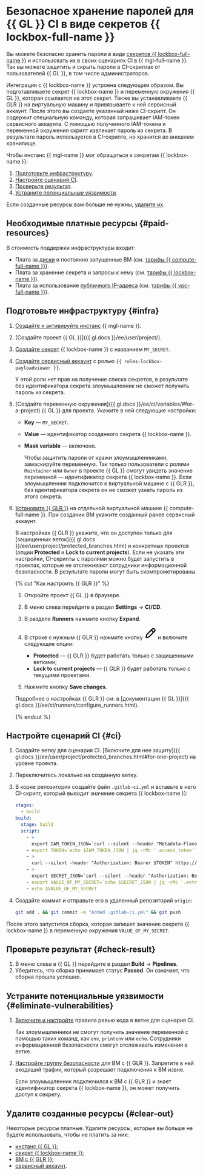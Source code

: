 # Безопасное хранение паролей для {{ GL }} CI в виде секретов {{ lockbox-full-name }}

Вы можете безопасно хранить пароли в виде [секретов {{ lockbox-full-name }}](../../lockbox/concepts/secret.md) и использовать их в своих сценариях CI в {{ mgl-full-name }}. Так вы можете защитить и скрыть пароли в CI-скриптах от пользователей {{ GL }}, в том числе администраторов.

Интеграция с {{ lockbox-name }} устроена следующим образом. Вы подготавливаете секрет {{ lockbox-name }} и переменную окружения {{ GL }}, которая ссылается на этот секрет. Также вы устанавливаете {{ GLR }} на виртуальную машину и привязываете к ней сервисный аккаунт. После этого вы создаете указанный ниже CI-скрипт. Он содержит специальную команду, которая запрашивает IAM-токен сервисного аккаунта. С помощью полученного IAM-токена и переменной окружения скрипт извлекает пароль из секрета. В результате пароль используется в CI-скрипте, но хранится во внешнем хранилище.

Чтобы инстанс {{ mgl-name }} мог обращаться к секретам {{ lockbox-name }}:

1. [Подготовьте инфраструктуру](#infra).
1. [Настройте сценарий CI](#ci).
1. [Проверьте результат](#check-result).
1. [Устраните потенциальные уязвимости](#eliminate-vulnerabilities).

Если созданные ресурсы вам больше не нужны, [удалите их](#clear-out).

## Необходимые платные ресурсы {#paid-resources}

В стоимость поддержки инфраструктуры входит:

* Плата за [диски](../../compute/concepts/disk.md) и постоянно запущенные ВМ (см. [тарифы {{ compute-full-name }}](../../compute/pricing.md)).
* Плата за хранение секрета и запросы к нему (см. [тарифы {{ lockbox-name }}](../../lockbox/pricing.md)).
* Плата за использование [публичного IP-адреса](../../vpc/concepts/address.md#public-addresses) (см. [тарифы {{ vpc-full-name }}](../../vpc/pricing.md)).

## Подготовьте инфраструктуру {#infra}

1. [Создайте и активируйте инстанс](../../managed-gitlab/operations/instance/instance-create.md) {{ mgl-name }}.
1. [Создайте проект {{ GL }}]({{ gl.docs }}/ee/user/project/).
1. [Создайте секрет](../../lockbox/operations/secret-create.md) {{ lockbox-name }} с названием `MY_SECRET`.
1. [Создайте сервисный аккаунт](../../iam/operations/sa/create.md) с ролью `{{ roles-lockbox-payloadviewer }}`.

   У этой роли нет прав на получение списка секретов, в результате без идентификатора секрета злоумышленник не сможет получить пароль из секрета.

1. [Создайте переменную окружения]({{ gl.docs }}/ee/ci/variables/#for-a-project) {{ GL }} для проекта. Укажите в ней следующие настройки:

   * **Key** — `MY_SECRET`.
   * **Value** — идентификатор созданного секрета {{ lockbox-name }}.
   * **Mask variable** — включено.

      Чтобы защитить пароли от кражи злоумышленниками, замаскируйте переменную. Так только пользователи с ролями `Maintainer` или `Owner` в проекте {{ GL }} смогут увидеть значение переменной — идентификатор секрета {{ lockbox-name }}. Если злоумышленник подключится к виртуальной машине с {{ GLR }}, без идентификатора секрета он не сможет узнать пароль из этого секрета.

1. [Установите {{ GLR }}](../../managed-gitlab/tutorials/install-gitlab-runner.md) на отдельной виртуальной машине {{ compute-full-name }}. При создании ВМ укажите созданный ранее сервисный аккаунт.

   В настройках {{ GLR }} укажите, что он доступен только для [защищенных веток]({{ gl.docs }}/ee/user/project/protected_branches.html) и конкретных проектов (опции **Protected** и **Lock to current projects**). Если не указать эти настройки, CI-скрипты с паролями можно будет запустить в проектах, которые не отслеживают сотрудники информационной безопасности. В результате пароли могут быть скомпрометированы.

   {% cut "Как настроить {{ GLR }}" %}

   1. Откройте проект {{ GL }} в браузере.
   1. В меню слева перейдите в раздел **Settings** → **CI/CD**.
   1. В разделе **Runners** нажмите кнопку **Expand**.
   1. В строке с нужным {{ GLR }} нажмите кнопку ![icon](../../_assets/console-icons/pencil.svg) и включите следующие опции:

      * **Protected** — {{ GLR }} будет работать только с защищенными ветками;
      * **Lock to current projects** — {{ GLR }} будет работать только с текущими проектами.

   1. Нажмите кнопку **Save changes**.

   Подробнее о настройках {{ GLR }} см. в [документации {{ GL }}]({{ gl.docs }}/ee/ci/runners/configure_runners.html).

   {% endcut %}

## Настройте сценарий CI {#ci}

1. Создайте ветку для сценария CI. [Включите для нее защиту]({{ gl.docs }}/ee/user/project/protected_branches.html#for-one-project) на уровне проекта.
1. Переключитесь локально на созданную ветку.
1. В корне репозитория создайте файл `.gitlab-ci.yml` и вставьте в него CI-скрипт, который выводит значение секрета {{ lockbox-name }}:

   ```yaml
   stages:
     - build
   build:
     stage: build
     script:
       - >
         export IAM_TOKEN_JSON=`curl --silent --header "Metadata-Flavor: Google" http://169.254.169.254/computeMetadata/v1/instance/service-accounts/default/token`
       - export TOKEN=`echo $IAM_TOKEN_JSON | jq -rMc '.access_token'`
       - >
         curl --silent -header "Authorization: Bearer $TOKEN" https://payload.lockbox.api.cloud.yandex.net/lockbox/v1/secrets/$SECRET_ID/payload
       - >
         export SECRET_JSON=`curl --silent --header "Authorization: Bearer $TOKEN" https://payload.lockbox.api.cloud.yandex.net/lockbox/v1/secrets/$SECRET_ID/payload`
       - export VALUE_OF_MY_SECRET=`echo $SECRET_JSON | jq -rMc '.entries[] | select(.key | contains("MY_SECRET")) | .textValue'`
       - echo $VALUE_OF_MY_SECRET
   ```

1. Создайте коммит и отправьте его в удаленный репозиторий `origin`:

   ```bash
   git add . && git commit -m "Added .gitlab-ci.yml" && git push
   ```

После этого запустится сборка, которая запишет значение секрета {{ lockbox-name }} в переменную окружения `VALUE_OF_MY_SECRET`.

## Проверьте результат {#check-result}

1. В меню слева в {{ GL }} перейдите в раздел **Build** → **Pipelines**.
1. Убедитесь, что сборка принимает статус **Passed**. Он означает, что сборка прошла успешно.

## Устраните потенциальные уязвимости {#eliminate-vulnerabilities}

1. [Включите и настройте](../../managed-gitlab/operations/approval-rules.md) правила ревью кода в ветке для сценария CI.

   Так злоумышленники не смогут получить значение переменной с помощью таких команд, как `env`, `printenv` или `echo`. Сотрудники информационной безопасности смогут отслеживать изменения в ветке.

1. [Настройте группу безопасности](../../vpc/operations/security-group-add-rule.md) для ВМ с {{ GLR }}. Запретите в ней входящий трафик, который разрешает подключения к ВМ извне.

   
   Если злоумышленник подключился к ВМ с {{ GLR }} и знает идентификатор секрета {{ lockbox-name }}, он может получить доступ к секрету.

## Удалите созданные ресурсы {#clear-out}

Некоторые ресурсы платные. Удалите ресурсы, которые вы больше не будете использовать, чтобы не платить за них:

* [инстанс {{ GL }}](../../managed-gitlab/operations/instance/instance-delete.md);
* [секрет {{ lockbox-name }}](../../lockbox/operations/secret-delete.md);
* [ВМ с {{ GLR }}](../../compute/operations/vm-control/vm-delete.md);
* [сервисный аккаунт](../../iam/operations/sa/delete.md).
